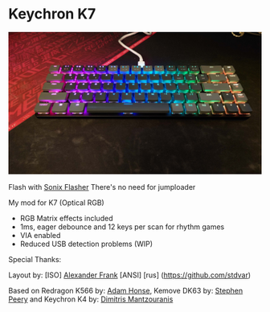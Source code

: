 # Keychron K7

![Keychron K7](https://github.com/chent7/keychron_k7_optical_ansi_qmk_via/blob/master/resources/keyboard.jpeg?raw=true)

Flash with [Sonix Flasher](https://github.com/SonixQMK/sonix-flasher)
There's no need for jumploader

My mod for K7 (Optical RGB)
* RGB Matrix effects included
* 1ms, eager debounce and 12 keys per scan for rhythm games
* VIA enabled
* Reduced USB detection problems (WIP)

Special Thanks:

Layout by:
[ISO] [Alexander Frank](https://github.com/jedifindtrick)
[ANSI] [rus] (https://github.com/stdvar)

Based on Redragon K566 by: [Adam Honse](https://github.com/CalcProgrammer1), Kemove DK63 by: [Stephen Peery](https://github.com/smp4488) and Keychron K4 by: [Dimitris Mantzouranis](https://github.com/dexter93)
